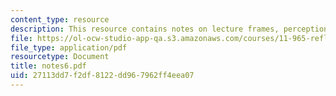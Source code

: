 ```yaml
---
content_type: resource
description: This resource contains notes on lecture frames, perceptions, and interpretations.
file: https://ol-ocw-studio-app-qa.s3.amazonaws.com/courses/11-965-reflective-practice-an-approach-for-expanding-your-learning-frontiers-january-iap-2007/27113dd7f2df8122dd967962ff4eea07_notes6.pdf
file_type: application/pdf
resourcetype: Document
title: notes6.pdf
uid: 27113dd7-f2df-8122-dd96-7962ff4eea07
---
```

